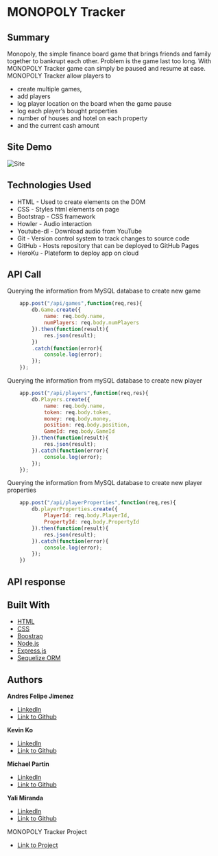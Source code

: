 # MONOPOLY Tracker



## Summary 
Monopoly, the simple finance board game that brings friends and family together to bankrupt each other. Problem is the game last too long. With MONOPOLY Tracker game can simply be paused and resume at ease. MONOPOLY Tracker allow players to
- create multiple games,
- add players
- log player location on the board when the game pause
- log each player’s bought properties
- number of houses and hotel on each property
- and the current cash amount



## Site Demo
![Site](#)

 
## Technologies Used
- HTML - Used to create elements on the DOM
- CSS - Styles html elements on page
- Bootstrap - CSS framework
- Howler - Audio interaction
- Youtube-dl - Download audio from YouTube
- Git - Version control system to track changes to source code
- GitHub - Hosts repository that can be deployed to GitHub Pages
- HeroKu - Plateform to deploy app on cloud
 
## API Call
Querying the information from MySQL database to create new game
```js
    app.post("/api/games",function(req,res){
        db.Game.create({
            name: req.body.name,
            numPlayers: req.body.numPlayers
        }).then(function(result){
            res.json(result);
        })
        .catch(function(error){
            console.log(error);
        });
    });
```

Querying the information from mySQL database to create new player
```js
    app.post("/api/players",function(req,res){
        db.Players.create({
            name: req.body.name,
            token: req.body.token,
            money: req.body.money,
            position: req.body.position,
            GameId: req.body.GameId
        }).then(function(result){
            res.json(result);
        }).catch(function(error){
            console.log(error);
        });
    });
```

Querying the information from MySQL database to create new player properties
```js
    app.post("/api/playerProperties",function(req,res){
        db.playerProperties.create({
            PlayerId: req.body.PlayerId,
            PropertyId: req.body.PropertyId
        }).then(function(result){
            res.json(result);
        }).catch(function(error){
            console.log(error);
        });
    })
```


## API response



## Built With

* [HTML](https://developer.mozilla.org/en-US/docs/Web/HTML)
* [CSS](https://developer.mozilla.org/en-US/docs/Web/CSS)
* [Boostrap](https://www.bootstrapcdn.com/)
* [Node.js](https://nodejs.org/en/)
* [Express.js](https://expressjs.com/)
* [Sequelize ORM](https://sequelize.org/)


## Authors


**Andres Felipe Jimenez** 
- [LinkedIn](#)
- [Link to Github](https://github.com/AndresF97)

**Kevin Ko**
- [LinkedIn](#)
- [Link to Github](https://github.com/kokevin678)

**Michael Partin** 
- [LinkedIn](#)
- [Link to Github](https://github.com/rev1311)

**Yali Miranda** 
- [LinkedIn](#)
- [Link to Github](https://github.com/yjmiranda)


MONOPOLY Tracker Project
- [Link to Project]()

